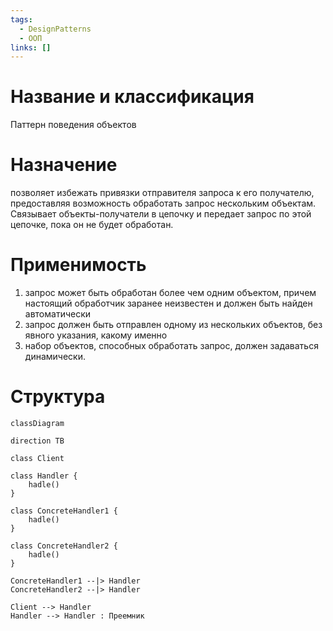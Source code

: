 ```yaml
---
tags:
  - DesignPatterns
  - ООП
links: []
---
```


# Название и классификация
Паттерн поведения объектов
# Назначение
позволяет избежать привязки отправителя запроса к его получателю, предоставляя возможность обработать запрос нескольким объектам. Связывает объекты-получатели в цепочку и передает запрос по этой цепочке, пока он не будет обработан.
# Применимость
1. запрос может быть обработан более чем одним объектом, причем настоящий обработчик заранее неизвестен и должен быть найден автоматически
2. запрос должен быть отправлен одному из нескольких объектов, без явного указания, какому именно
3. набор объектов, способных обработать запрос, должен задаваться динамически.
# Структура
```mermaid
classDiagram

direction TB

class Client

class Handler {
	hadle()
}

class ConcreteHandler1 {
	hadle()
}

class ConcreteHandler2 {
	hadle()
}

ConcreteHandler1 --|> Handler
ConcreteHandler2 --|> Handler

Client --> Handler
Handler --> Handler : Преемник
```





